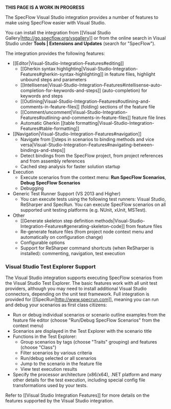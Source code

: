**THIS PAGE IS A WORK IN PROGRESS**

The SpecFlow Visual Studio integration provides a number of features to make using SpecFlow easier with Visual Studio.

You can install the integration from [[Visual Studio Gallery|http://go.specflow.org/vsgallery]] or from the online search in Visual Studio under **Tools | Extensions and Updates** (search for "SpecFlow").

The integration provides the following features:

* [[Editor|Visual-Studio-Integration-Features#editing]]
  * [[Gherkin syntax highlighting|Visual-Studio-Integration-Features#gherkin-syntax-highlighting]] in feature files, highlight unbound steps and parameters
  * [[Intellisense|Visual-Studio-Integration-Features#intellisense-auto-completion-for-keywords-and-steps]] (auto-completion) for keywords and steps
  * [[Outlining|Visual-Studio-Integration-Features#outlining-and-comments-in-feature-files]] (folding) sections of the feature file
  * [[Comment/uncomment|Visual-Studio-Integration-Features#outlining-and-comments-in-feature-files]] feature file lines
  * Automatic Gherkin [[table formatting|Visual-Studio-Integration-Features#table-formatting]]
* [[Navigation|Visual-Studio-Integration-Features#navigation]]
  * Navigate from [[steps in scenarios to binding methods and vice versa|Visual-Studio-Integration-Features#navigating-between-bindings-and-steps]]
  * Detect bindings from the SpecFlow project, from project references and from assembly references
  * Cached step analysis for faster solution startup
* Execution
  * Execute scenarios from the context menu: **Run SpecFlow Scenarios**, **Debug SpecFlow Scenarios**
  * Debugging
* Generic Test Runner Support (VS 2013 and Higher)
  * You can execute tests using the following test runners: Visual Studio, ReSharper and SpecRun. You can execute SpecFlow scenarios on all supported unit testing platforms (e.g. NUnit, xUnit, MSTest).
* Other
  * [[Generate skeleton step definition methods|Visual-Studio-Integration-Features#generating-skeleton-code]] from feature files
  * Re-generate feature files (from project node context menu and automatically on configuration change)
  * Configurable options
  * Support for ReSharper command shortcuts (when ReSharper is installed): commenting, navigation, test execution

### Visual Studio Test Explorer Support

The Visual Studio integration supports executing SpecFlow scenarios from the Visual Studio Test Explorer. The basic features work with all unit test providers, although you may need to install additional Visual Studio connectors, depending on the unit test framework. Full integration is provided for [[SpecRun|http://www.specrun.com]], meaning you can run and debug your scenarios as first class citizens:

* Run or debug individual scenarios or scenario outline examples from the feature file editor (choose "Run/Debug SpecFlow Scenarios" from the context menu)
* Scenarios are displayed in the Test Explorer with the scenario title
* Functions in the Test Explorer: 
  * Group scenarios by tags (choose "Traits" grouping) and features (choose "Class")
  * Filter scenarios by various criteria
  * Run/debug selected or all scenarios
  * Jump to the scenario in the feature file
  * View test execution results
* Specify the processor architecture (x86/x64), .NET platform and many other details for the test execution, including special config file transformations used by your tests.

Refer to [[Visual Studio Integration Features]] for more details on the features supported by the Visual Studio integration.